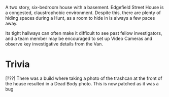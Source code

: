 A two story, six-bedroom house with a basement. Edgefield Street House is a congested, claustrophobic environment. Despite this, there are plenty of hiding spaces during a Hunt, as a room to hide in is always a few paces away.

Its tight hallways can often make it difficult to see past fellow investigators, and a team member may be encouraged to set up Video Cameras and observe key investigative details from the Van.

# Trivia
[???] There was a build where taking a photo of the trashcan at the front of the house resulted in a Dead Body photo. This is now patched as it was a bug
